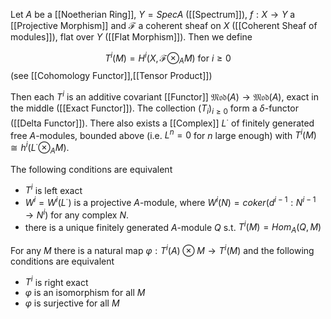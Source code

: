 Let $A$ be a [[Noetherian Ring]], $Y=SpecA$ ([[Spectrum]]), $f:X\rightarrow Y$ a [[Projective Morphism]] and $\mathcal{F}$ a coherent sheaf on $X$ ([[Coherent Sheaf of modules]]), flat over $Y$ ([[Flat Morphism]]). Then we define

$$ T^i(M) = H^i(X,\mathcal{F}\otimes_A M) \text{ for } i\geq 0$$ (see [[Cohomology Functor]],[[Tensor Product]])

Then each $T^i$ is an additive covariant [[Functor]] $\mathfrak{Mod}(A)\rightarrow\mathfrak{Mod}(A)$, exact in the middle ([[Exact Functor]]).
The collection $(T_i)_{i\geq 0}$ form a $\delta$-functor ([[Delta Functor]]).
There also exists a [[Complex]] $L^{\cdot}$ of finitely generated free $A$-modules, bounded above (i.e. $L^n = 0$ for $n$ large enough) with $T^i(M)\cong h^i(L^{\cdot} \otimes_A M)$.

The following conditions are equivalent
* $T^i$ is left exact 
* $W^i= W^i(L^{\cdot})$ is a projective $A$-module, where $W^i(N) = coker(d^{i-1}:N^{i-1} \rightarrow N^i)$ for any complex $N$.
* there is a unique finitely generated $A$-module $Q$ s.t. $T^i(M) = Hom_A(Q,M)$ 

For any $M$ there is a natural map $\varphi:T^i(A) \otimes M \rightarrow T^i(M)$ and the following conditions are equivalent 
* $T^i$ is right exact 
* $\varphi$ is an isomorphism for all $M$ 
* $\varphi$ is surjective for all $M$ 